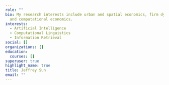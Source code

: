 ```yaml
---
role: ""
bio: My research interests include urban and spatial economics, firm dynamics,
  and computational economics.
interests:
  - Artificial Intelligence
  - Computational Linguistics
  - Information Retrieval
social: []
organizations: []
education:
  courses: []
superuser: true
highlight_name: true
title: Jeffrey Sun
email: ""
---
```

